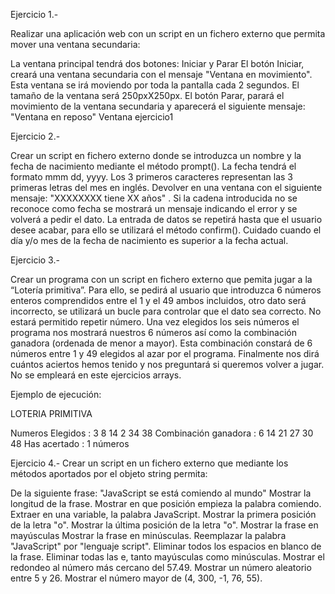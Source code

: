 Ejercicio 1.- 

Realizar una aplicación web con un script en un fichero externo que permita mover una ventana secundaria:

La ventana principal tendrá dos botones: Iniciar y Parar
El botón Iniciar, creará una ventana secundaria con el mensaje "Ventana en movimiento". Esta ventana se irá moviendo por toda la pantalla cada 2 segundos.
El tamaño de la ventana será 250pxX250px.
El botón Parar, parará el movimiento de la ventana secundaria y aparecerá el siguiente mensaje: "Ventana en reposo"
Ventana ejercicio1



Ejercicio 2.- 

Crear un script en fichero externo donde se introduzca un nombre y la fecha de nacimiento mediante el método prompt(). La fecha tendrá el formato mmm dd, yyyy. Los 3 primeros caracteres representan las 3 primeras letras del mes en inglés. Devolver en una ventana con el siguiente mensaje: "XXXXXXXX tiene XX años" . Si la cadena introducida no se reconoce como fecha se mostrará un mensaje indicando el error y se volverá a pedir el dato. La entrada de datos se repetirá hasta que el usuario desee acabar, para ello se utilizará el método confirm(). Cuidado cuando el día y/o mes de la fecha de nacimiento es superior a la fecha actual.

Ejercicio 3.- 

Crear un programa con un script en fichero externo que pemita jugar a la “Lotería primitiva”. Para ello, se pedirá al usuario que introduzca 6 números enteros comprendidos entre el 1 y el 49 ambos incluidos, otro dato será incorrecto, se utilizará un bucle para controlar que el dato sea correcto. No estará permitido repetir número. Una vez elegidos los seis números el programa nos mostrará nuestros 6 números así como la combinación ganadora (ordenada de menor a mayor). Esta combinación constará de 6 números entre 1 y 49 elegidos al azar por el programa. Finalmente nos dirá cuántos aciertos hemos tenido y nos preguntará si queremos volver a jugar. No se empleará en este ejercicios arrays.

Ejemplo de ejecución:

LOTERIA PRIMITIVA

Numeros Elegidos    : 3  8  14  2  34  38
Combinación ganadora : 6  14   21  27  30  48
Has acertado : 1 números


Ejercicio 4.- 
Crear un script en un fichero externo que mediante los métodos aportados por el objeto string permita:

De la siguiente frase: "JavaScript se está comiendo al mundo"
Mostrar la longitud de la frase.
Mostrar en que posición empieza la palabra comiendo.
Extraer en una variable, la palabra JavaScript.
Mostrar la primera posición de la letra "o".
Mostrar la última posición de la letra "o".
Mostrar la frase en mayúsculas
Mostrar la frase en minúsculas.
Reemplazar la palabra "JavaScript" por "lenguaje script".
Eliminar todos los espacios en blanco de la frase.
Eliminar todas las e, tanto mayúsculas como minúsculas.
Mostrar el redondeo al número más cercano del 57.49.
Mostrar un número aleatorio entre 5 y 26.
Mostrar el número mayor de (4, 300, -1, 76, 55).